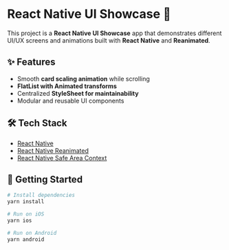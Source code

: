 # React Native UI Showcase 🚀

This project is a **React Native UI Showcase** app that demonstrates different UI/UX screens and animations built with **React Native** and **Reanimated**.

## ✨ Features

- Smooth **card scaling animation** while scrolling
- **FlatList with Animated transforms**
- Centralized **StyleSheet for maintainability**
- Modular and reusable UI components

## 🛠️ Tech Stack

- [React Native](https://reactnative.dev/)
- [React Native Reanimated](https://docs.swmansion.com/react-native-reanimated/)
- [React Native Safe Area Context](https://github.com/th3rdwave/react-native-safe-area-context)

## 🚀 Getting Started

```bash
# Install dependencies
yarn install

# Run on iOS
yarn ios

# Run on Android
yarn android
```

